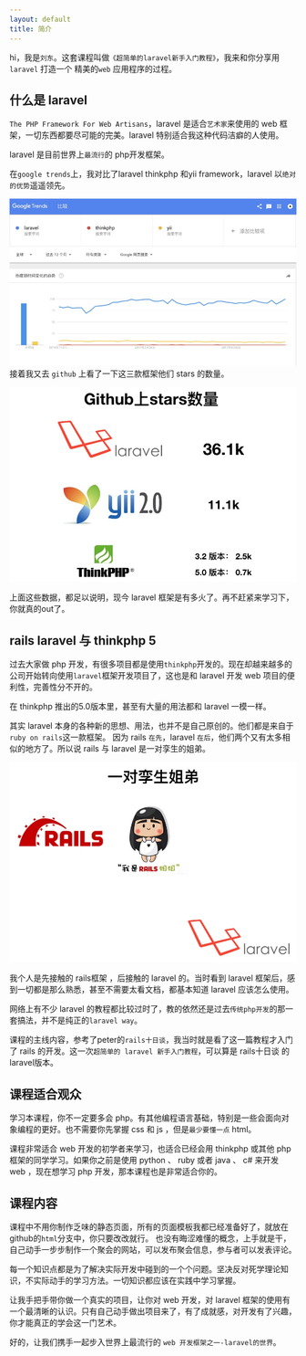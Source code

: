 ```yaml
---
layout: default
title: 简介
---
```


hi，我是`刘东`。这套课程叫做`《超简单的laravel新手入门教程》`，我来和你分享用 `laravel` 打造一个 精美的`web` 应用程序的过程。

## 什么是 laravel

`The PHP Framework For Web Artisans`，laravel 是适合`艺术家`来使用的 web 框架，一切东西都要尽可能的完美。laravel 特别适合我这种代码洁癖的人使用。


laravel 是目前世界上`最流行`的 php开发框架。

在`google trends`上，我对比了laravel thinkphp 和yii framework，laravel 以`绝对的优势`遥遥领先。

![](media/15101145486746.jpg)
接着我又去 `github` 上看了一下这三款框架他们 stars 的数量。

![](media/15101157877317.jpg)


上面这些数据，都足以说明，现今 laravel 框架是有多火了。再不赶紧来学习下，你就真的out了。

## rails laravel 与 thinkphp 5

过去大家做 php 开发，有很多项目都是使用`thinkphp`开发的。现在却越来越多的公司开始转向使用`laravel`框架开发项目了，这也是和 laravel 开发 web 项目的便利性，完善性分不开的。

在 thinkphp 推出的5.0版本里，甚至有大量的用法都和 laravel 一模一样。

其实 laravel 本身的各种新的思想、用法，也并不是自己原创的。他们都是来自于`ruby on rails`这一款框架。
因为 rails `在先`，laravel `在后`，他们两个又有太多相似的地方了。所以说  rails 与 laravel 是一对孪生的姐弟。

![](media/15101161277809.jpg)

我个人是先接触的 rails框架 ，后接触的 laravel 的。当时看到 laravel 框架后，感到一切都是那么熟悉，甚至不需要太看文档，都基本知道 laravel 应该怎么使用。

网络上有不少 laravel 的教程都比较过时了，教的依然还是过去`传统php开发`的那一套搞法，并不是纯正的`laravel way`。

课程的主线内容，参考了peter的`rails十日谈`，我当时就是看了这一篇教程才入门了 rails 的开发。这一次`超简单的 laravel 新手入门教程`，可以算是 rails十日谈 的 laravel版本。

## 课程适合观众

学习本课程，你不一定要多会 php。有其他编程语言基础，特别是一些会面向对象编程的更好。也不需要你先掌握 css 和 js ，但是`最少要懂一点` html。

课程非常适合 web 开发的初学者来学习，也适合已经会用 thinkphp 或其他 php 框架的同学学习。如果你之前是使用 python 、 ruby 或者 java 、 c# 来开发 web ，现在想学习 php 开发，那本课程也是非常适合你的。

## 课程内容

课程中不用你制作乏味的静态页面，所有的页面模板我都已经准备好了，就放在github的`html`分支中，你只要改改就行。
也没有晦涩难懂的概念，上手就是干，自己动手一步步制作一个聚会的网站，可以发布聚会信息，参与者可以发表评论。

每一个知识点都是为了解决实际开发中碰到的一个个问题。坚决反对死学理论知识，不实际动手的学习方法。一切知识都应该在实践中学习掌握。

让我手把手带你做一个真实的项目，让你对 web 开发，对 laravel 框架的使用有一个最清晰的认识。只有自己动手做出项目来了，有了成就感，对开发有了兴趣，你才能真正的学会这一门艺术。

好的，让我们携手一起步入世界上最流行的 `web 开发框架之一-laravel的世界`。


